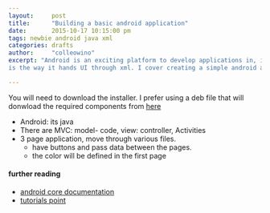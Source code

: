 ```yaml
---
layout:     post
title:      "Building a basic android application"
date:       2015-10-17 10:15:00 pm
tags: newbie android java xml
categories: drafts
author:     "colleowino"
excerpt: "Android is an exciting platform to develop applications in, its basically java but what excites me 
is the way it hands UI through xml. I cover creating a simple android app."

---
```

You will need to download the installer. I prefer using a deb file that will donwload the required components from [here](http://paolorotolo.github.io/android-studio/)

- Android: its java
- There are MVC: model- code, view: controller, Activities
- 3 page application, move through various files.
	- have buttons and pass data between the pages.
	- the color will be defined in the first page

#### further reading 
- [android core documentation](http://developer.android.com/reference/packages.html)
- [tutorials point](http://www.tutorialspoint.com/android/)

